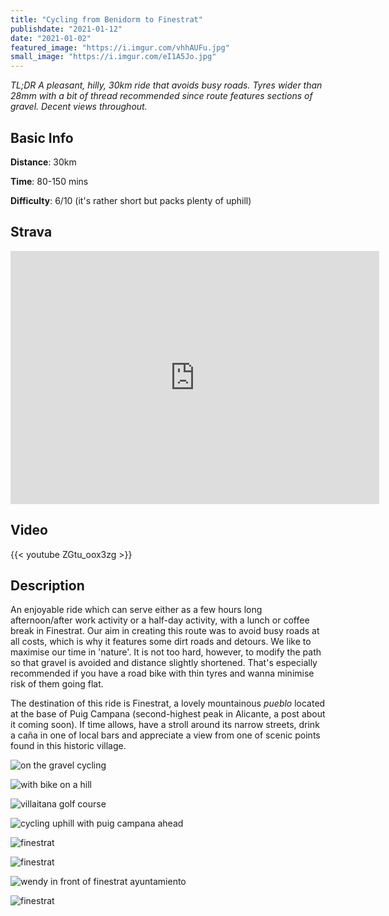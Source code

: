 ```yaml
---
title: "Cycling from Benidorm to Finestrat"
publishdate: "2021-01-12"
date: "2021-01-02"
featured_image: "https://i.imgur.com/vhhAUFu.jpg"
small_image: "https://i.imgur.com/eI1A5Jo.jpg"
---
```



*TL;DR A pleasant, hilly, 30km ride that avoids busy roads. Tyres wider than 28mm with a bit of thread recommended since route features sections of gravel. Decent views throughout.*

## Basic Info

**Distance**: 30km

**Time**: 80-150 mins

**Difficulty**: 6/10 (it's rather short but packs plenty of uphill)

## Strava

<div class="strava-container">
<iframe height='405' width='590' frameborder='0' allowtransparency='true' scrolling='yes' src='https://www.strava.com/activities/4556043262/embed/8d67addaf2706295e533cabddefb694ac088d7ec'></iframe>
</div>

## Video

{{< youtube ZGtu_oox3zg >}}

## Description

An enjoyable ride which can serve either as a few hours long afternoon/after work activity or a half-day activity, with a lunch or coffee break in Finestrat. Our aim in creating this route was to avoid busy roads at all costs, which is why it features some dirt roads and detours. We like to maximise our time in 'nature'. It is not too hard, however, to modify the path so that gravel is avoided and distance slightly shortened. That's especially recommended if you have a road bike with thin tyres and wanna minimise risk of them going flat.

The destination of this ride is Finestrat, a lovely mountainous *pueblo* located at the base of Puig Campana (second-highest peak in Alicante, a post about it coming soon). If time allows, have a stroll around its narrow streets, drink a caña in one of local bars and appreciate a view from one of scenic points found in this historic village.  

![on the gravel cycling](https://i.imgur.com/H27Qm8b.jpg)

![with bike on a hill](https://i.imgur.com/dv3xipe.jpg)

![villaitana golf course](https://i.imgur.com/vNoQOxD.jpg)

![cycling uphill with puig campana ahead](https://i.imgur.com/eI1A5Jo.jpg)

![finestrat](https://i.imgur.com/JxheZtv.jpg)

![finestrat](https://i.imgur.com/yz5WdkP.jpg)

![wendy in front of finestrat ayuntamiento](https://i.imgur.com/jO6vB6T.jpg)

![finestrat](https://i.imgur.com/iZ5OWdq.jpg)